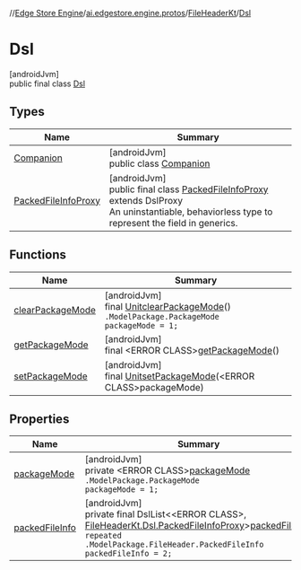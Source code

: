 //[Edge Store Engine](../../../../index.md)/[ai.edgestore.engine.protos](../../index.md)/[FileHeaderKt](../index.md)/[Dsl](index.md)

# Dsl

[androidJvm]\
public final class [Dsl](index.md)

## Types

| Name | Summary |
|---|---|
| [Companion](-companion/index.md) | [androidJvm]<br>public class [Companion](-companion/index.md) |
| [PackedFileInfoProxy](-packed-file-info-proxy/index.md) | [androidJvm]<br>public final class [PackedFileInfoProxy](-packed-file-info-proxy/index.md) extends DslProxy<br>An uninstantiable, behaviorless type to represent the field in generics. |

## Functions

| Name | Summary |
|---|---|
| [clearPackageMode](clear-package-mode.md) | [androidJvm]<br>final [Unit](https://kotlinlang.org/api/latest/jvm/stdlib/kotlin/-unit/index.html)[clearPackageMode](clear-package-mode.md)()<br><code>.ModelPackage.PackageMode packageMode = 1;</code> |
| [getPackageMode](get-package-mode.md) | [androidJvm]<br>final &lt;ERROR CLASS&gt;[getPackageMode](get-package-mode.md)() |
| [setPackageMode](set-package-mode.md) | [androidJvm]<br>final [Unit](https://kotlinlang.org/api/latest/jvm/stdlib/kotlin/-unit/index.html)[setPackageMode](set-package-mode.md)(&lt;ERROR CLASS&gt;packageMode) |

## Properties

| Name | Summary |
|---|---|
| [packageMode](index.md#-262852710%2FProperties%2F-89531115) | [androidJvm]<br>private &lt;ERROR CLASS&gt;[packageMode](index.md#-262852710%2FProperties%2F-89531115)<br><code>.ModelPackage.PackageMode packageMode = 1;</code> |
| [packedFileInfo](index.md#210227349%2FProperties%2F-89531115) | [androidJvm]<br>private final DslList&lt;&lt;ERROR CLASS&gt;, [FileHeaderKt.Dsl.PackedFileInfoProxy](-packed-file-info-proxy/index.md)&gt;[packedFileInfo](index.md#210227349%2FProperties%2F-89531115)<br><code>repeated .ModelPackage.FileHeader.PackedFileInfo packedFileInfo = 2;</code> |
